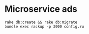 # Microservice ads


```
rake db:create && rake db:migrate
bundle exec rackup -p 3000 config.ru
```
